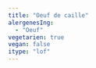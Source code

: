 ```yaml
---
title: "Oeuf de caille"
alergenesIng:
  - "Oeuf"
vegetarien: true
vegan: false
itype: "lof"
---
```

